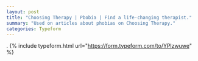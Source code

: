 ```yaml
---
layout: post
title: "Choosing Therapy | Pbobia | Find a life-changing therapist."
summary: "Used on articles about phobias on Choosing Therapy."
categories: Typeform
---
```

.
{% include typeform.html url="https://form.typeform.com/to/YPlzwuwe" %}

